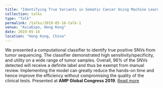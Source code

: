 ```yaml
---
title: "Identifying True Variants in Somatic Cancer Using Machine Learning"
collection: talks
type: "Talk"
permalink: /talks/2019-05-16-talk-1
venue: "AsiaExpo, Hong Kong"
date: 2019-05-16
location: "Hong Kong, China"
---
```


We presented a computational classifier to identify true positive SNVs from tumor sequencing. The classifier demonstrated high sensitivity/specificity, and utility on a wide range of tumor samples. Overall, 96% of the SNVs detected will receive a definite label and thus be exempt from manual review. Implementing the model can greatly reduce the hands-on time and hence improve the efficiency without compromising the quality of the clinical tests. Presented at **AMP Global Congress 2019**. [Read more](https://www.sciencedirect.com/science/article/abs/pii/S1525157819301631?via%3Dihub)
